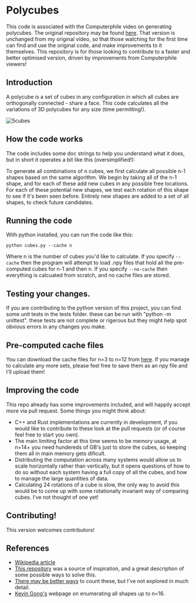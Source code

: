 # Polycubes
This code is associated with the Computerphile video on generating polycubes. The original repository may be found [here](https://github.com/mikepound/cubes). That version is unchanged from my original video, so that those watching for the first time can find and use the original code, and make improvements to it themselves. This repository is for those looking to contribute to a faster and better optimised version, driven by improvements from Computerphile viewers!

## Introduction
A polycube is a set of cubes in any configuration in which all cubes are orthogonally connected - share a face. This code calculates all the variations of 3D polycubes for any size (time permitting!). 

![5cubes](https://github.com/mikepound/cubes/assets/9349459/4fe60d01-c197-4cb3-b298-1dbae8517a74)


## How the code works
The code includes some doc strings to help you understand what it does, but in short it operates a bit like this (oversimplified!):

To generate all combinations of n cubes, we first calculate all possible n-1 shapes based on the same algorithm. We begin by taking all of the n-1 shape, and for each of these add new cubes in any possible free locations. For each of these potential new shapes, we test each rotation of this shape to see if it's been seen before. Entirely new shapes are added to a set of all shapes, to check future candidates.

## Running the code
With python installed, you can run the code like this:

`python cubes.py --cache n`

Where n is the number of cubes you'd like to calculate. If you specify `--cache` then the program will attempt to load .npy files that hold all the pre-computed cubes for n-1 and then n. If you specify `--no-cache` then everything is calcuated from scratch, and no cache files are stored.

## Testing your changes.
If you are contributing to the python version of this project, you can find some unit tests in the tests folder.
these can be run with "python -m unittest". these tests are not complete or rigerous but they might help spot obvious errors in any changes you make.

## Pre-computed cache files
You can download the cache files for n=3 to n=12 from [here](https://drive.google.com/drive/folders/1Ls3gJCrNQ17yg1IhrIav70zLHl858Fl4?usp=drive_link). If you manage to calculate any more sets, please feel free to save them as an npy file and I'll upload them!

## Improving the code
This repo already has some improvements included, and will happily accept more via pull request.
Some things you might think about:
- C++ and Rust implementations are currently in development, if you would like to contribute to these look at the pull requests (or of course feel free to start you own).
- The main limiting factor at this time seems to be memory usage, at n=14+ you need hundereds of GB's just to store the cubes, so keeping them all in main memory gets dificult.
- Distributing the computation across many systems would allow us to scale horizontally rather than vertically, but it opens questions of how to do so without each system having a full copy of all the cubes, and how to manage the large quantities of data.
- Calculating 24 rotations of a cube is slow, the only way to avoid this would be to come up with some rotationally invariant way of comparing cubes. I've not thought of one yet!

## Contributing!
This version welcomes contributors!

## References
- [Wikipedia article](https://en.wikipedia.org/wiki/Polycube)
- [This repository](https://github.com/noelle-crawfish/Enumerating-Polycubes) was a source of inspiration, and a great description of some possible ways to solve this.
- [There may be better ways](https://www.sciencedirect.com/science/article/pii/S0012365X0900082X) to count these, but I've not explored in much detail.
- [Kevin Gong's](http://kevingong.com/Polyominoes/Enumeration.html) webpage on enumerating all shapes up to n=16.

